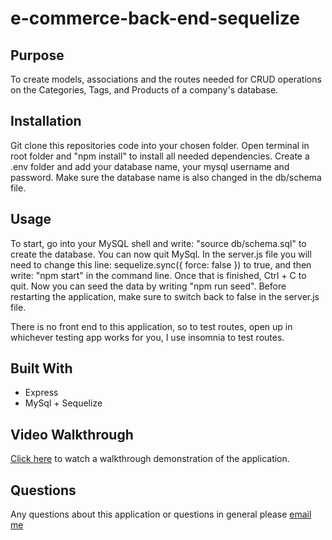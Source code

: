 # e-commerce-back-end-sequelize

## Purpose
To create models, associations and the routes needed for CRUD operations on the Categories, Tags, and Products of a company's database.

## Installation
Git clone this repositories code into your chosen folder. Open terminal in root folder and "npm install" to install all needed dependencies. Create a .env folder and add your database name, your mysql username and password. Make sure the database name is also changed in the db/schema file. 

## Usage
To start, go into your MySQL shell and write: "source db/schema.sql" to create the database. You can now quit MySql. 
In the server.js file you will need to change this line: sequelize.sync({ force: false }) to true, and then write: "npm start" in the command line.
Once that is finished, Ctrl + C to quit. Now you can seed the data by writing "npm run seed". Before restarting the application, make sure to switch back to false in the server.js file.

There is no front end to this application, so to test routes, open up in whichever testing app works for you, I use insomnia to test routes. 

## Built With
- Express
- MySql + Sequelize

## Video Walkthrough
[Click here](https://drive.google.com/file/d/1z1PkUMSuCKm2E_nbOyVkzKJDSMVHoz_Z/view) to watch a walkthrough demonstration of the application.

## Questions
Any questions about this application or questions in general please <a href="mailto:hall.candice@outlook.com">email me</a>
